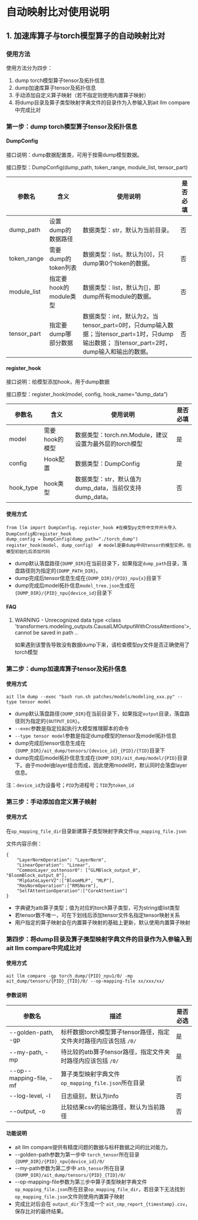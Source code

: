 # 自动映射比对使用说明

## 1. 加速库算子与torch模型算子的自动映射比对

### 使用方法

使用方法分为四步：

1. dump torch模型算子tensor及拓扑信息
2. dump加速库算子tensor及拓扑信息
3. 手动添加自定义算子映射（若不指定则使用内置算子映射）
4. 将dump目录及算子类型映射字典文件的目录作为入参输入到ait llm compare中完成比对

### 第一步：dump torch模型算子tensor及拓扑信息

#### DumpConfig

接口说明：dump数据配置类，可用于按需dump模型数据。

接口原型：DumpConfig(dump_path, token_range, module_list, tensor_part)

| 参数名      | 含义                   | 使用说明                                                                                                                                 | 是否必填 |
| ----------- | ---------------------- | ---------------------------------------------------------------------------------------------------------------------------------------- | -------- |
| dump_path   | 设置dump的数据路径     | 数据类型：str，默认为当前目录。                                                                                                          | 否       |
| token_range | 需要dump的token列表    | 数据类型：list。默认为[0]，只dump第0个token的数据。                                                                                      | 否       |
| module_list | 指定要hook的module类型 | 数据类型：list，默认为[]，即dump所有module的数据。                                                                                       | 否       |
| tensor_part | 指定要dump哪部分数据   | 数据类型：int，默认为2。当tensor_part=0时，只dump输入数据；当tensor_part=1时，只dump输出数据； 当tensor_part=2时，dump输入和输出的数据。 | 否       |

#### register_hook

接口说明：给模型添加hook，用于dump数据

接口原型：register_hook(model, config, hook_name=”dump_data”)

| 参数名    | 含义           | 使用说明                                                | 是否必填 |
| --------- | -------------- | ------------------------------------------------------- | -------- |
| model     | 需要hook的模型 | 数据类型：torch.nn.Module，建议设置为最外层的torch模型  | 是       |
| config    | Hook配置       | 数据类型：DumpConfig                                    | 是       |
| hook_type | hook类型       | 数据类型：str，默认值为dump_data，当前仅支持dump_data。 | 否       |

#### 使用方式

```
from llm import DumpConfig，register_hook #在模型py文件中文件开头导入DumpConfig和register_hook
dump_config = DumpConfig(dump_path="./torch_dump") 
register_hook(model, dump_config)  # model是要dump中间tensor的模型实例，在模型初始化后添加代码
```

* dump默认落盘路径`{DUMP_DIR}`在当前目录下，如果指定`dump_path`目录，落盘路径则为指定的`{DUMP_PATH_DIR}`。
* dump完成后tensor信息生成在`{DUMP_DIR}/{PID}_npu{x}`目录下
* dump完成后model拓扑信息`model_tree.json`生成在`{DUMP_DIR}/{PID}_npu{device_id}`目录下

#### FAQ
1. WARNING - Unrecognized data type <class 'transformers.modeling_outputs.CausalLMOutputWithCrossAttentions'>, cannot be saved in path ..

   如果遇到该警告导致没有数据dump下来，请检查模型py文件是否正确使用了torch模型

### 第二步：dump加速库算子tensor及拓扑信息

#### 使用方式

`ait llm dump --exec "bash run.sh patches/models/modeling_xxx.py" --type tensor model`

* dump默认落盘路径`{DUMP_DIR}`在当前目录下，如果指定`output`目录，落盘路径则为指定的`{OUTPUT_DIR}`。
* `--exec`参数是指定拉起执行大模型推理脚本的命令
* `--type tensor model`参数是指定dump模型的tensor及model拓扑信息
* dump完成后tensor信息生成在`{DUMP_DIR}/ait_dump/tensors/{device_id}_{PID}/{TID}`目录下
* dump完成后model拓扑信息生成在`{DUMP_DIR}/ait_dump/model/{PID}`目录下。由于model由layer组合而成，因此使用model时，默认同时会落盘layer信息。

注：`device_id`为设备号；`PID`为进程号；`TID`为`token_id`

### 第三步：手动添加自定义算子映射

#### 使用方式
在`op_mapping_file_dir`目录新建算子类型映射字典文件`op_mapping_file.json`

文件内容示例：  
```
{
    "LayerNormOperation": "LayerNorm",
    "LinearOperation": "Linear",
    "CommonLayer_outtensor0": ["GLMBlock_output_0", "BloomBlock_output_0"],
    "MlpGateLayerV2":["BloomMLP", "MLP"],
    "RmsNormOperation":["RMSNorm"],
    "SelfAttentionOperation":["CoreAttention"]
}
```
* 字典键为atb算子类型；值为对应的torch算子类型，可为string或list类型
* 若tensor数不唯一，可在下划线后添加tensor文件名指定tensor映射关系
* 用户指定的算子映射会在内置算子映射的基础上更新，默认使用内置算子映射

### 第四步：将dump目录及算子类型映射字典文件的目录作为入参输入到ait llm compare中完成比对

#### 使用方式

`ait llm compare -gp torch_dump/{PID}_npu1/0/ -mp ait_dump/tensors/{PID}_{TID}/0/ --op-mapping-file xx/xxx/xx/`

#### 参数说明

| 参数名             | 描述                                                                                      | 是否必选 |
| ------------------ | ----------------------------------------------------------------------------------------- | -------- |
| --golden-path, -gp | 标杆数据torch模型算子tensor路径，指定文件夹时路径内应该包括 `/0/`                             | 是       |
| --my-path, -mp     | 待比较的atb算子tensor路径，指定文件夹时路径内应该包括 `/0/`                                   | 是       |
| --op--mapping-file, -mf | 算子类型映射字典文件`op_mapping_file.json`所在目录                                     | 否       |
| --log-level, -l    | 日志级别，默认为info                                                                       | 否       |
| --output, -o       | 比较结果csv的输出路径，默认为当前路径                                                        | 否       |

#### 功能说明

* ait llm compare提供有精度问题的数据与标杆数据之间的比对能力。
* --golden-path参数为第一步中 `torch_tensor`所在目录 `{DUMP_DIR}/{PID}_npu{device_id}/0/`
* --my-path参数为第二步中 `atb_tensor`所在目录 `{DUMP_DIR}/ait_dump/tensors/{PID}_{TID}/0/`
* --op-mapping-file参数为第三步中算子类型映射字典文件`op_mapping_file.json`所在目录`op_mapping_file_dir`，若目录下无法找到`op_mapping_file.json`文件则使用内置算子映射
* 完成比对后会在 `output_dir`下生成一个 `ait_cmp_report_{timestamp}.csv`，保存比对的最终结果。